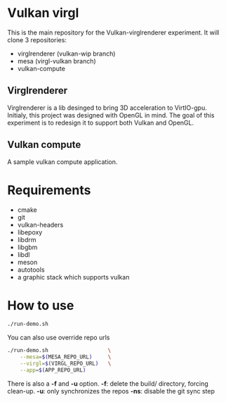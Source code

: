 # Vulkan virgl


This is the main repository for the Vulkan-virglrenderer experiment.
It will clone 3 repositories:

- virglrenderer (vulkan-wip branch)
- mesa (virgl-vulkan branch)
- vulkan-compute

## Virglrenderer

Virglrenderer is a lib desinged to bring 3D acceleration to VirtIO-gpu.
Initialy, this project was designed with OpenGL in mind.
The goal of this experiment is to redesign it to support both Vulkan and OpenGL.

## Vulkan compute

A sample vulkan compute application.


# Requirements

- cmake
- git
- vulkan-headers
- libepoxy
- libdrm
- libgbm
- libdl
- meson
- autotools
- a graphic stack which supports vulkan

# How to use

```bash
./run-demo.sh
```

You can also use override repo urls

```bash
./run-demo.sh                   \
    --mesa=$(MESA_REPO_URL)     \
    --virgl=$(VIRGL_REPO_URL)   \
    --app=$(APP_REPO_URL)
```

There is also a **-f** and **-u** option.
**-f**: delete the build/ directory, forcing clean-up.
**-u**: only synchronizes the repos
**-ns**: disable the git sync step
